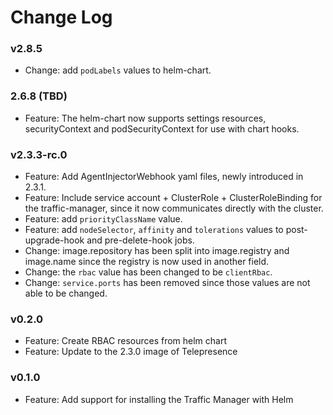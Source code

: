 # Change Log

### v2.8.5

- Change: add `podLabels` values to helm-chart.

### 2.6.8 (TBD)

- Feature: The helm-chart now supports settings resources, securityContext and podSecurityContext for use with chart hooks.

### v2.3.3-rc.0

- Feature: Add AgentInjectorWebhook yaml files, newly introduced in 2.3.1.
- Feature: Include service account + ClusterRole + ClusterRoleBinding for the traffic-manager, since it now communicates directly with the cluster.
- Feature: add `priorityClassName` value.
- Feature: add `nodeSelector`, `affinity` and `tolerations`  values to post-upgrade-hook and pre-delete-hook jobs.
- Change: image.repository has been split into image.registry and image.name since the registry is now used in another field.
- Change: the `rbac` value has been changed to be `clientRbac`.
- Change: `service.ports` has been removed since those values are not able to be changed.

### v0.2.0

- Feature: Create RBAC resources from helm chart
- Feature: Update to the 2.3.0 image of Telepresence

### v0.1.0

- Feature: Add support for installing the Traffic Manager with Helm
